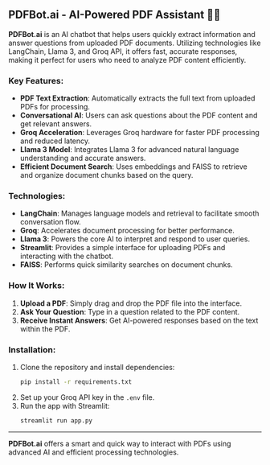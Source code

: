 

## PDFBot.ai - AI-Powered PDF Assistant 🤖📄

**PDFBot.ai** is an AI chatbot that helps users quickly extract information and answer questions from uploaded PDF documents. Utilizing technologies like LangChain, Llama 3, and Groq API, it offers fast, accurate responses, making it perfect for users who need to analyze PDF content efficiently.

### Key Features:
- **PDF Text Extraction**: Automatically extracts the full text from uploaded PDFs for processing.
- **Conversational AI**: Users can ask questions about the PDF content and get relevant answers.
- **Groq Acceleration**: Leverages Groq hardware for faster PDF processing and reduced latency.
- **Llama 3 Model**: Integrates Llama 3 for advanced natural language understanding and accurate answers.
- **Efficient Document Search**: Uses embeddings and FAISS to retrieve and organize document chunks based on the query.

### Technologies:
- **LangChain**: Manages language models and retrieval to facilitate smooth conversation flow.
- **Groq**: Accelerates document processing for better performance.
- **Llama 3**: Powers the core AI to interpret and respond to user queries.
- **Streamlit**: Provides a simple interface for uploading PDFs and interacting with the chatbot.
- **FAISS**: Performs quick similarity searches on document chunks.

### How It Works:
1. **Upload a PDF**: Simply drag and drop the PDF file into the interface.
2. **Ask Your Question**: Type in a question related to the PDF content.
3. **Receive Instant Answers**: Get AI-powered responses based on the text within the PDF.

### Installation:
1. Clone the repository and install dependencies:
   ```bash
   pip install -r requirements.txt
   ```
2. Set up your Groq API key in the `.env` file.
3. Run the app with Streamlit:
   ```bash
   streamlit run app.py
   ```

---

**PDFBot.ai** offers a smart and quick way to interact with PDFs using advanced AI and efficient processing technologies.
